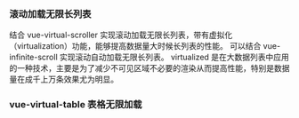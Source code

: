 ### 滚动加载无限长列表
结合 vue-virtual-scroller 实现滚动加载无限长列表，带有虚拟化（virtualization）功能，能够提高数据量大时候长列表的性能。
可以结合 vue-infinite-scroll 实现滚动自动加载无限长列表。
virtualized 是在大数据列表中应用的一种技术，主要是为了减少不可见区域不必要的渲染从而提高性能，特别是数据量在成千上万条效果尤为明显。

### vue-virtual-table 表格无限加载